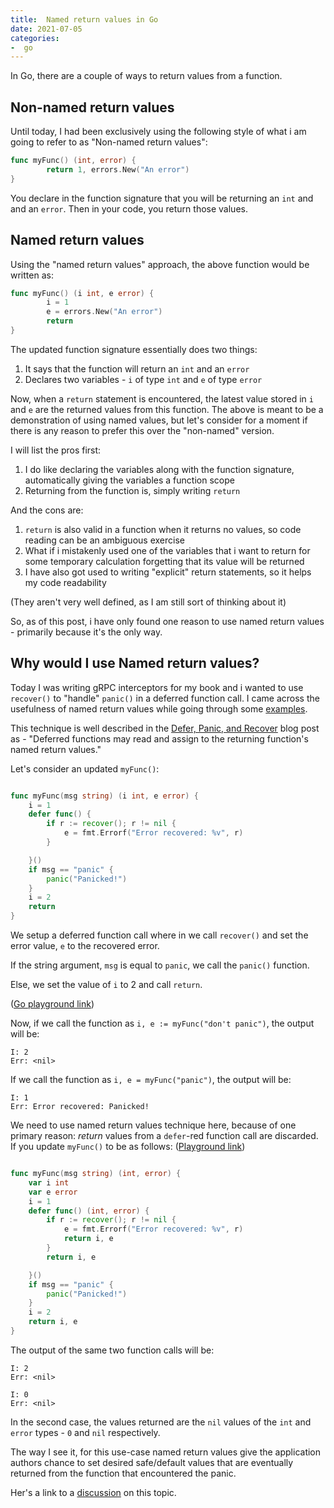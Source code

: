 ```yaml
---
title:  Named return values in Go
date: 2021-07-05
categories:
-  go
---
```


In Go, there are a couple of ways to return values from a function.

## Non-named return values

Until today, I had been exclusively using the following style of what i am going
to refer to as "Non-named return values":

```go
func myFunc() (int, error) {
        return 1, errors.New("An error")
}
```

You declare in the function signature that you will be returning an `int` and and an `error`.
Then in your code, you return those values.

## Named return values

Using the "named return values" approach, the above function would be written as:

```go
func myFunc() (i int, e error) {
        i = 1
        e = errors.New("An error")
        return
}
```

The updated function signature essentially does two things:

1. It says that the function will return an `int` and an `error`
2. Declares two variables - `i` of type `int` and `e` of type `error`

Now, when a `return` statement is encountered, the latest value stored in `i`
and `e` are the returned values from this function. The above is meant
to be a demonstration of using named values, but let's consider for a moment
if there is any reason to prefer this over the "non-named" version.

I will list the pros first:

1. I do like declaring the variables along with the function signature, automatically giving the variables a function scope
2. Returning from the function is, simply writing `return`

And the cons are:

1. `return` is also valid in a function when it returns no values, so code reading can be an ambiguous exercise
2. What if i mistakenly used one of the variables that i want to return for some temporary calculation forgetting that
its value will be returned
3. I have also got used to writing "explicit" return statements, so it helps my code readability

(They aren't very well defined, as I am still sort of thinking about it)

So, as of this post, i have only found one reason to use named return values - primarily because it's the only way.

## Why would I use Named return values?

Today I was writing gRPC interceptors for my book and i wanted to use `recover()` to "handle" `panic()` 
in a deferred function call. I came across the usefulness of named return values while going through some 
[examples](https://github.com/grpc-ecosystem/go-grpc-middleware). 

This technique is well described in the [Defer, Panic, and Recover](https://blog.golang.org/defer-panic-and-recover) blog
post as - "Deferred functions may read and assign to the returning function's named return values."

Let's consider an updated `myFunc()`:

```go

func myFunc(msg string) (i int, e error) {
	i = 1
	defer func() {
		if r := recover(); r != nil {
			e = fmt.Errorf("Error recovered: %v", r)
		}

	}()
	if msg == "panic" {
		panic("Panicked!")
	}
	i = 2
	return
}
```

We setup a deferred function call where in we call `recover()` and set the error value, `e`
to the recovered error.

If the string argument, `msg` is equal to `panic`, we call the `panic()` function. 

Else, we set the value of `i` to 2 and call `return`.

([Go playground link](https://play.golang.org/p/D4g877Ft2_i))

Now, if we call the function as `i, e := myFunc("don't panic")`, the output will be:
```
I: 2 
Err: <nil>
```

If we call the function as `i, e = myFunc("panic")`, the output will be:

```
I: 1 
Err: Error recovered: Panicked!
```

We need to use named return values technique here, because of one primary reason:
*return* values from a `defer`-red function call are discarded. If you update
`myFunc()` to be as follows: ([Playground link](https://play.golang.org/p/vTTZzuvzVgw))

```go

func myFunc(msg string) (int, error) {
	var i int
	var e error
	i = 1
	defer func() (int, error) {
		if r := recover(); r != nil {
			e = fmt.Errorf("Error recovered: %v", r)
			return i, e
		}
		return i, e

	}()
	if msg == "panic" {
		panic("Panicked!")
	}
	i = 2
	return i, e
}
```

The output of the same two function calls will be:

```
I: 2 
Err: <nil>

I: 0 
Err: <nil>
```

In the second case, the values returned are the `nil` values of the `int` and `error` types - `0`
and `nil` respectively. 

The way I see it, for this use-case named return values give the application authors chance to set 
desired safe/default values that are eventually returned from the function that encountered the 
panic.

Her's a link to a [discussion](
https://stackoverflow.com/questions/15089726/why-should-return-parameters-be-named) on this topic.

